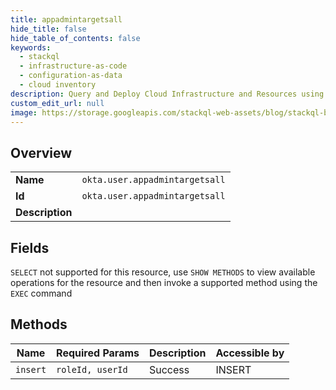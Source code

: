 ```yaml
---
title: appadmintargetsall
hide_title: false
hide_table_of_contents: false
keywords:
  - stackql
  - infrastructure-as-code
  - configuration-as-data
  - cloud inventory
description: Query and Deploy Cloud Infrastructure and Resources using SQL
custom_edit_url: null
image: https://storage.googleapis.com/stackql-web-assets/blog/stackql-blog-post-featured-image.png
---
```

  
    

## Overview
<table><tbody>
<tr><td><b>Name</b></td><td><code>okta.user.appadmintargetsall</code></td></tr>
<tr><td><b>Id</b></td><td><code>okta.user.appadmintargetsall</code></td></tr>
<tr><td><b>Description</b></td><td></td></tr>
</tbody></table>

## Fields
`SELECT` not supported for this resource, use `SHOW METHODS` to view available operations for the resource and then invoke a supported method using the `EXEC` command  
## Methods
| Name | Required Params | Description | Accessible by |
| ---- | --------------- | ----------- | ------------- |
| `insert` | `roleId, userId` | Success | INSERT |
